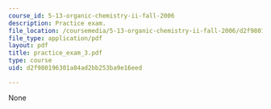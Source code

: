 ```yaml
---
course_id: 5-13-organic-chemistry-ii-fall-2006
description: Practice exam.
file_location: /coursemedia/5-13-organic-chemistry-ii-fall-2006/d2f980196301a84ad2bb253ba9e16eed_practice_exam_3.pdf
file_type: application/pdf
layout: pdf
title: practice_exam_3.pdf
type: course
uid: d2f980196301a84ad2bb253ba9e16eed

---
```

None
